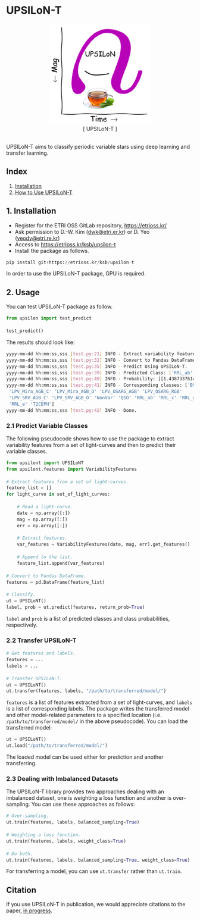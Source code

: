 # UPSILoN-T
<div align="center">
<img src="./upsilont/datasets/images/logo.png"><br/>
[ UPSILoN-T ]
</div><br>


UPSILoN-T aims to classify periodic variable stars using deep learning and transfer learning.


## Index

1. [Installation](#1-installation)
2. [How to Use UPSILoN-T](#2-usage)

## 1. Installation

- Register for the ETRI OSS GitLab repository, https://etrioss.kr/
- Ask permission to D.-W. Kim (dwk@etri.er.kr) or D. Yeo (yeody@etri.re.kr)
- Access to https://etrioss.kr/ksb/upsilon-t
- Install the package as follows.

```python
pip install git+https://etrioss.kr/ksb/upsilon-t
```

In order to use the UPSILoN-T package, GPU is required. 

## 2. Usage

You can test UPSILoN-T package as follow.

```python
from upsilon import test_predict

test_predict()
```

The results should look like:

```sh
yyyy-mm-dd hh:mm:ss,sss [test.py:21] INFO - Extract variability features.
yyyy-mm-dd hh:mm:ss,sss [test.py:32] INFO - Convert to Pandas DataFrame.
yyyy-mm-dd hh:mm:ss,sss [test.py:35] INFO - Predict Using UPSILoN-T.
yyyy-mm-dd hh:mm:ss,sss [test.py:39] INFO - Predicted Class: ['RRL_ab']
yyyy-mm-dd hh:mm:ss,sss [test.py:40] INFO - Probability: [[1.4387337614607532e-05, 0.0003274077898822725, 0.001863368903286755, 1.1310783520457335e-05, 1.27751472973614e-05, 0.004155108239501715, 0.009323867969214916, 0.019384946674108505, 0.0017969163600355387, 5.909596802666783e-05, 6.260129794100067e-06, 1.8606748426464037e-06, 8.244837954407558e-05, 7.316847768379375e-05, 0.0005118269473314285, 5.3744974138680845e-05, 0.9620862603187561, 6.40879588900134e-05, 0.000131708788103424, 3.8427057006629184e-05, 1.0599986808301765e-06]]
yyyy-mm-dd hh:mm:ss,sss [test.py:41] INFO - Corresponding classes: ['BV' 'CEPH_1O' 'CEPH_F' 'CEPH_Other' 'DSCT' 'EB_EC' 'EB_ED' 'EB_ESD'
 'LPV_Mira_AGB_C' 'LPV_Mira_AGB_O' 'LPV_OSARG_AGB' 'LPV_OSARG_RGB'
 'LPV_SRV_AGB_C' 'LPV_SRV_AGB_O' 'NonVar' 'QSO' 'RRL_ab' 'RRL_c' 'RRL_d'
 'RRL_e' 'T2CEPH']
yyyy-mm-dd hh:mm:ss,sss [test.py:42] INFO - Done.
```

### 2.1 Predict Variable Classes

The following pseudocode shows how to use the package to extract variability features from a set of light-curves and then to predict their variable classes.

```python
from upsilont import UPSILoNT
from upsilont.features import VariabilityFeatures

# Extract features from a set of light-curves. 
feature_list = []
for light_curve in set_of_light_curves:

    # Read a light-curve.
    date = np.array([:])
    mag = np.array([:])
    err = np.array([:])
         
    # Extract features.
    var_features = VariabilityFeatures(date, mag, err).get_features()
    
    # Append to the list.
    feature_list.append(var_features)

# Convert to Pandas DataFrame.
features = pd.DataFrame(feature_list)
    
# Classify.
ut = UPSILoNT()
label, prob = ut.predict(features, return_prob=True)
```
```label``` and ```prob``` is a list of predicted classes and class probabilities, respectively. 

### 2.2 Transfer UPSILoN-T

```python
# Get features and labels.
features = ...
labels = ...

# Transfer UPSILoN-T.
ut = UPSILoNT()
ut.transfer(features, labels, "/path/to/transferred/model/")
```

```features``` is a list of features extracted from a set of light-curves, and ```labels``` is a list of corresponding labels. The package writes the transferred model and other model-related parameters to a specified location (i.e. ```/path/to/transferred/model/``` in the above pseudocode). You can load the transferred model:

```python
ut = UPSILoNT()
ut.load("/path/to/transferred/model/")
```

The loaded model can be used either for prediction and another transferring.

### 2.3 Dealing with Imbalanced Datasets

The UPSILoN-T library provides two approaches dealing with an imbalanced dataset, one is weighting a loss function and another is over-sampling. You can use these approaches as follows:

```python
# Over-sampling.
ut.train(features, labels, balanced_sampling=True)

# Weighting a loss function.
ut.train(features, labels, weight_class=True)

# Do both.
ut.train(features, labels, balanced_sampling=True, weight_class=True)
```

For transferring a model, you can use ```ut.transfer``` rather than ```ut.train```.


## Citation

If you use UPSILoN-T in publication, we would appreciate citations to the paper, <a href="http://">in progress</a>.

